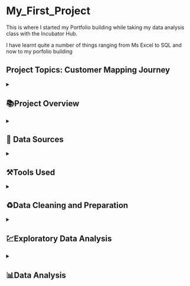 # My_First_Project
This is where I started my Portfolio building while taking my data analysis class with the Incubator Hub. 

I have learnt quite a number of things ranging from Ms Excel to SQL and now to my porfolio building

## Project Topics: Customer Mapping Journey

<details>
<summary><h2>📚Project Overview</h2></summary>
    
It is mapping out the different stages, channels, experiences that your customers go through. It is less about theory and more about observation.
When mapping your customer journey, make sure;

- Visualise the customer experience
- Across every channel and stage
- Reveals gaps, friction and opportunities

</details>

<details>
<summary><h2>📍 Data Sources</h2></summary>

The primary data source of Dat used is Data Customermapping.csv and this is an open source that can be freely downloaded from an open source

</details>

<details>
<summary><h2> ⚒️Tools Used</h2></summary>
    
- Ms Excel for data Cleaning [Download here](https://www.microsoft.com)
    - For Data Collection
    - For Data Cleaning
      1. Data Manipulation
      2. Data Munching
- SQL Server for Querying and Anallysis (Download here)
- Power BI [Download here](https://www.microsoft.com/en-us/download/details.aspx?id=58494&msockid=1baf981cbe266e163f348ac7bf326fbe) (for creating a report)
- Ms Power Point or presentation (Download here)
</details>

<details>
<summary><h2>♻️Data Cleaning and Preparation</h2></summary>
    
In the initial stage of the data preparation and cleaning, we perform the folowing:
1. Data loading and inspection
2. Handling missing variables

</details>

<details>
<summary><h2>💹Exploratory Data Analysis</h2></summary>
    
EDA invloves the exploring of the data to answer some questions about the Data such as;
- What is the overall sales trend
- Which product are top sellers
- What are the products on peak sales

</details>

<details>
<summary><h2>📊Data Analysis</h2></summary>
    
``` SQL
SELECT A,B,C
WHERE A> 15
``` 

*ITALICS*
**BOLD**

**
